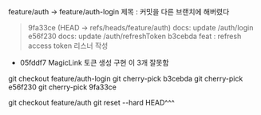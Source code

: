 feature/auth -> feature/auth-login
제목 : 커밋을 다른 브랜치에 해버렸다

> 9fa33ce (HEAD -> refs/heads/feature/auth) docs: update /auth/login
> e56f230 docs: update /auth/refreshToken
> b3cebda feat : refresh access token 리스너 작성
* 05fddf7 MagicLink 토큰 생성 구현
이 3개 잘못함

git checkout feature/auth-login
git cherry-pick b3cebda
git cherry-pick e56f230
git cherry-pick 9fa33ce

git checkout feature/auth
git reset --hard HEAD^^^